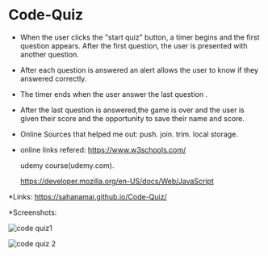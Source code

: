 # Code-Quiz
* When the user clicks the "start quiz" button, a timer begins and the first question appears. After the first question, the user is presented with another question.
* After each question is answered an alert allows the user to know if they answered correctly. 
* The timer ends when the user answer the last question .
* After the last question is answered,the game is over and the user is given their score and the opportunity to save their name and score.
* Online Sources that helped me out:
   push.
   join.
   trim.
   local storage.
* online links refered: 
   https://www.w3schools.com/ 
   
   udemy course(udemy.com).
  
  https://developer.mozilla.org/en-US/docs/Web/JavaScript
  
 *Links: https://sahanamai.github.io/Code-Quiz/
 
 *Screenshots:
 

   

   
![code quiz1](https://user-images.githubusercontent.com/41078587/148485897-2592b364-21cd-4a59-b784-70e0f1b6eba8.png)

![code quiz 2](https://user-images.githubusercontent.com/41078587/148486172-f16ff18f-4ea3-4b2c-9636-fe58b77fc5ac.png)
